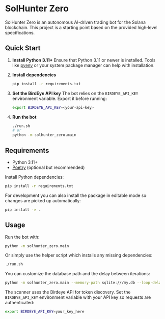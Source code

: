 # SolHunter Zero

SolHunter Zero is an autonomous AI-driven trading bot for the Solana blockchain. This project is a starting point based on the provided high‑level specifications.

## Quick Start

1. **Install Python 3.11+**
   Ensure that Python 3.11 or newer is installed. Tools like
   [pyenv](https://github.com/pyenv/pyenv) or your system package manager can help
   with installation.

2. **Install dependencies**
   ```bash
   pip install -r requirements.txt
   ```

3. **Set the BirdEye API key**
   The bot relies on the `BIRDEYE_API_KEY` environment variable. Export it before
   running:
   ```bash
   export BIRDEYE_API_KEY=<your-api-key>
   ```

4. **Run the bot**
   ```bash
   ./run.sh
   # or
   python -m solhunter_zero.main
   ```

## Requirements
- Python 3.11+
- [Poetry](https://python-poetry.org/) (optional but recommended)

Install Python dependencies:
```bash
pip install -r requirements.txt
```

For development you can also install the package in editable mode so changes are
picked up automatically:
```bash
pip install -e .
```

## Usage
Run the bot with:
```bash
python -m solhunter_zero.main
```
Or simply use the helper script which installs any missing dependencies:
```bash
./run.sh
```
You can customize the database path and the delay between iterations:
```bash
python -m solhunter_zero.main --memory-path sqlite:///my.db --loop-delay 30
```

The scanner uses the Birdeye API for token discovery. Set the `BIRDEYE_API_KEY`
environment variable with your API key so requests are authenticated:

```bash
export BIRDEYE_API_KEY=your_key_here
```

